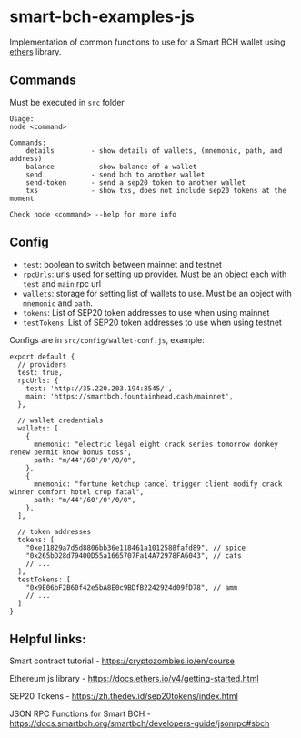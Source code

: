 # smart-bch-examples-js
Implementation of common functions to use for a Smart BCH wallet using [ethers](https://docs.ethers.io/v4/getting-started.html) library. 

## Commands
Must be executed in `src` folder

```
Usage:
node <command>

Commands:
    details         - show details of wallets, (mnemonic, path, and address)
    balance         - show balance of a wallet
    send            - send bch to another wallet
    send-token      - send a sep20 token to another wallet
    txs             - show txs, does not include sep20 tokens at the moment

Check node <command> --help for more info
```

## Config
- `test`: boolean to switch between mainnet and testnet
- `rpcUrls`: urls used for setting up provider. Must be an object each with `test` and `main` rpc url
- `wallets`: storage for setting list of wallets to use. Must be an object with `mnemonic` and `path`.
- `tokens`: List of SEP20 token addresses to use when using mainnet
- `testTokens`: List of SEP20 token addresses to use when using testnet

Configs are in `src/config/wallet-conf.js`, example:
```
export default {
  // providers
  test: true,
  rpcUrls: {
    test: 'http://35.220.203.194:8545/',
    main: 'https://smartbch.fountainhead.cash/mainnet',
  },

  // wallet credentials
  wallets: [
    {
      mnemonic: "electric legal eight crack series tomorrow donkey renew permit know bonus toss",
      path: "m/44'/60'/0'/0/0",
    },
    {
      mnemonic: "fortune ketchup cancel trigger client modify crack winner comfort hotel crop fatal",
      path: "m/44'/60'/0'/0/0",
    },
  ],

  // token addresses
  tokens: [
    "0xe11829a7d5d8806bb36e118461a1012588fafd89", // spice
    "0x265bD28d79400D55a1665707Fa14A72978FA6043", // cats
    // ...
  ],
  testTokens: [
    "0x9E06bF2B60f42e5bA8E0c9BDfB2242924d09fD78", // amm
    // ...
  ]
}
```

## Helpful links:
Smart contract tutorial - https://cryptozombies.io/en/course

Ethereum js library - https://docs.ethers.io/v4/getting-started.html

SEP20 Tokens - https://zh.thedev.id/sep20tokens/index.html

JSON RPC Functions for Smart BCH - https://docs.smartbch.org/smartbch/developers-guide/jsonrpc#sbch
